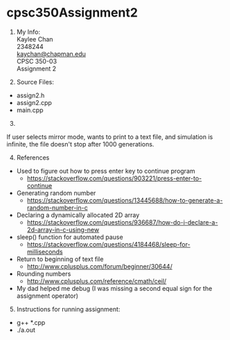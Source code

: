 # cpsc350Assignment2

1. My Info: <br/>
Kaylee Chan <br/>
2348244 <br/>
kaychan@chapman.edu <br/>
CPSC 350-03 <br/>
Assignment 2 <br/>

2. Source Files:
- assign2.h
- assign2.cpp
- main.cpp

3.
If user selects mirror mode, wants to print to a text file, and simulation is infinite, the file doesn't stop after 1000 generations.


4. References
- Used to figure out how to press enter key to continue program
  - https://stackoverflow.com/questions/903221/press-enter-to-continue
- Generating random number
  - https://stackoverflow.com/questions/13445688/how-to-generate-a-random-number-in-c
- Declaring a dynamically allocated 2D array
  - https://stackoverflow.com/questions/936687/how-do-i-declare-a-2d-array-in-c-using-new
- sleep() function for automated pause
  - https://stackoverflow.com/questions/4184468/sleep-for-milliseconds
- Return to beginning of text file
  - http://www.cplusplus.com/forum/beginner/30644/
- Rounding numbers
  - http://www.cplusplus.com/reference/cmath/ceil/
- My dad helped me debug (I was missing a second equal sign for the assignment operator)

5. Instructions for running assignment:
- g++ *.cpp
- ./a.out
